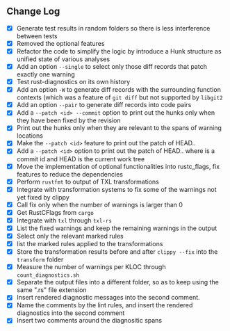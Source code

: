 ## Change Log
- [x] Generate test results in random folders so there is less interference between tests
- [x] Removed the optional features
- [x] Refactor the code to simplify the logic by introduce a Hunk structure as unified state of various analyses
- [x] Add an option `--single` to select only those diff records that patch exactly one warning
- [x] Test rust-diagnostics on its own history
- [x] Add an option `-W` to generate diff records with the surrounding function contexts (which was a feature of `git diff` but not supported by `libgit2`
- [x] Add an option `--pair` to generate diff records into code pairs
- [x] Add a `--patch <id> --commit` option to print out the hunks only when they have been fixed by the revision <id>
- [x] Print out the hunks only when they are relevant to the spans of warning locations
- [x] Make the `--patch <id>` feature to print out the patch of HEAD..<id>
- [x] Add a `--patch <id>` option to print out the patch of HEAD..<id> where <id> is a commit id and HEAD is the current work tree
- [x] Move the implementation of optional functionalities into rustc_flags, fix features to reduce the dependencies
- [x] Perform `rustfmt` to output of TXL transformations
- [x] Integrate with transformation systems to fix some of the warnings not yet fixed by clippy
- [x] Call fix only when the number of warnings is larger than 0
- [x] Get RustCFlags from `cargo`
- [x] Integrate with `txl` through `txl-rs`
- [x] List the fixed warnings and keep the remaining warnings in the output 
- [x] Select only the relevant marked rules
- [x] list the marked rules applied to the transformations
- [x] Store the transformation results before and after `clippy --fix` into the `transform` folder 
- [x] Measure the number of warnings per KLOC through `count_diagnostics.sh`
- [x] Separate the output files into a different folder, so as to keep using the same ".rs" file extension
- [x] Insert rendered diagnostic messages into the second comment.
- [x] Name the comments by the lint rules, and insert the rendered diagnostics into the second comment
- [x] Insert two comments around the diagnositic spans
